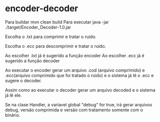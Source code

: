 # encoder-decoder

Para buildar mvn clean build
Para executar java -jar ./target/Encoder_Decoder-1.0.jar

Escolha o .txt para comprimir e tratar o ruido.

Escolha o .ecc para descomprimir e tratar o ruido.

Ao escolher .txt já é sugerido a função encoder
Ao escolher .ecc já é sugerido a função decoder

Ao executar o encoder gerar um arquivo .cod (arquivo comprimido) e .ecc(arquivo comprimido que foi tratado o ruido) 
e o sistema já lê o .ecc e sugere o decoder.

Assim como ao executar o decoder gerar um arquivo decoded e o sistema já lê ele.

Se na clase Handler, a variavel global "debug" for true, irá gerar arquivos debug, versão comprimida 
e versão com tratamento somente com o binário.

